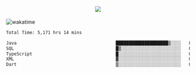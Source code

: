 <h1 align="center">
  <img src="https://readme-typing-svg.herokuapp.com/?font=Righteous&size=35&center=true&vCenter=true&width=500&height=70&duration=4000&lines=Hi!+%F0%9F%91%8B+I%27m+Ali%20Osman!;" />
</h1>


![wakatime](https://wakatime.com/share/@aliosmanoktar/3a8ffe71-6da4-4964-913b-2f09afbe53bf.svg?cache=none)
<!--START_SECTION:waka-->

```txt
Total Time: 5,171 hrs 14 mins

Java                                      ████████████████████▒░░░░   81.13 %
SQL                                       █▒░░░░░░░░░░░░░░░░░░░░░░░   05.55 %
TypeScript                                █░░░░░░░░░░░░░░░░░░░░░░░░   03.68 %
XML                                       ▓░░░░░░░░░░░░░░░░░░░░░░░░   02.19 %
Dart                                      ▒░░░░░░░░░░░░░░░░░░░░░░░░   01.34 %
```

<!--END_SECTION:waka-->


